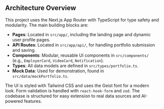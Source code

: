 ## Architecture Overview

This project uses the Next.js App Router with TypeScript for type safety and modularity. The main building blocks are:

- **Pages**: Located in `src/app/`, including the landing page and dynamic user profile pages.
- **API Routes**: Located in `src/app/api/`, for handling portfolio submission and saving.
- **Components**: Modular, reusable UI components in `src/components/` (e.g., `EmployerCard`, `VideoCard`, `Notification`).
- **Types**: All data models are defined in `src/types/portfolio.ts`.
- **Mock Data**: Used for demonstration, found in `src/data/mockPortfolio.ts`.

The UI is styled with Tailwind CSS and uses the Geist font for a modern look. Form validation is handled with `react-hook-form` and `zod`. The codebase is structured for easy extension to real data sources and AI-powered features.
